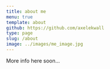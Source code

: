 ```yaml
---
title: about me
menu: true
template: about
github: https://github.com/axelekwall
type: page
slug: /about
image: ../images/me_image.jpg
---
```

More info here soon...
